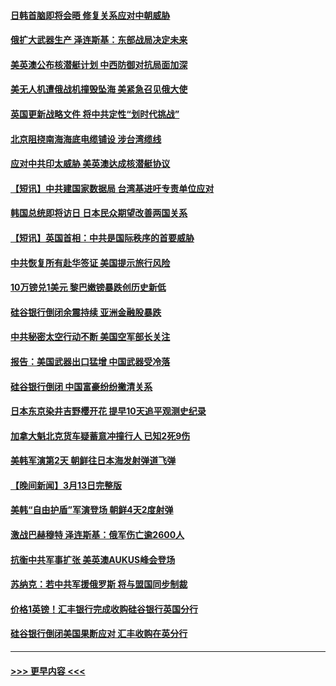 #### [日韩首脑即将会晤 修复关系应对中朝威胁](../pages/prog202/a103669110.md?t=03150943) 
#### [俄扩大武器生产 泽连斯基：东部战局决定未来](../pages/prog202/a103669109.md?t=03150943) 
#### [美英澳公布核潜艇计划 中西防御对抗局面加深](../pages/prog202/a103669107.md?t=03150943) 
#### [美无人机遭俄战机撞毁坠海 美紧急召见俄大使](../pages/prog202/a103669105.md?t=03150943) 
#### [英国更新战略文件 将中共定性“划时代挑战”](../pages/prog202/a103669058.md?t=03150943) 
#### [北京阻挠南海海底电缆铺设 涉台湾缆线](../pages/prog202/a103669014.md?t=03150943) 
#### [应对中共印太威胁 美英澳达成核潜艇协议](../pages/prog202/a103668957.md?t=03150943) 
#### [【短讯】中共建国家数据局 台湾基进吁专责单位应对](../pages/prog202/a103668959.md?t=03150943) 
#### [韩国总统即将访日 日本民众期望改善两国关系](../pages/prog202/a103668960.md?t=03150943) 
#### [【短讯】英国首相：中共是国际秩序的首要威胁](../pages/prog202/a103668955.md?t=03150943) 
#### [中共恢复所有赴华签证 美国提示旅行风险](../pages/prog202/a103668890.md?t=03150943) 
#### [10万镑兑1美元 黎巴嫩镑暴跌创历史新低](../pages/prog202/a103668875.md?t=03150943) 
#### [硅谷银行倒闭余震持续 亚洲金融股暴跌](../pages/prog202/a103668763.md?t=03150943) 
#### [中共秘密太空行动不断 美国空军部长关注](../pages/prog202/a103668760.md?t=03150943) 
#### [报告：美国武器出口猛增 中国武器受冷落](../pages/prog202/a103668756.md?t=03150943) 
#### [硅谷银行倒闭 中国富豪纷纷撇清关系](../pages/prog202/a103668722.md?t=03150943) 
#### [日本东京染井吉野樱开花 提早10天追平观测史纪录](../pages/prog202/a103668716.md?t=03150943) 
#### [加拿大魁北克货车疑蓄意冲撞行人 已知2死9伤](../pages/prog202/a103668664.md?t=03150943) 
#### [美韩军演第2天 朝鲜往日本海发射弹道飞弹](../pages/prog202/a103668626.md?t=03150943) 
#### [【晚间新闻】3月13日完整版](../pages/prog202/a103668582.md?t=03150943) 
#### [美韩“自由护盾”军演登场 朝鲜4天2度射弹](../pages/prog202/a103668575.md?t=03150943) 
#### [激战巴赫穆特 泽连斯基：俄军伤亡逾2600人](../pages/prog202/a103668459.md?t=03150943) 
#### [抗衡中共军事扩张 美英澳AUKUS峰会登场](../pages/prog202/a103668456.md?t=03150943) 
#### [苏纳克：若中共军援俄罗斯 将与盟国同步制裁](../pages/prog202/a103668455.md?t=03150943) 
#### [价格1英镑！汇丰银行完成收购硅谷银行英国分行](../pages/prog202/a103668388.md?t=03150943) 
#### [硅谷银行倒闭美国果断应对 汇丰收购在英分行](../pages/prog202/a103668289.md?t=03150943) 

----
#### [ >>> 更早内容 <<< ](../indexes/prog202-earlier.md)
